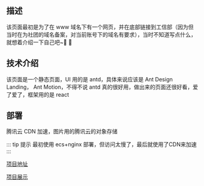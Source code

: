 ## 描述

该页面最初是为了在 www 域名下有一个网页，并在底部链接到工信部（因为但当时在为社团的域名备案，对当前账号下的域名有要求），当时不知道写点什么，就想着介绍一下自己吧~:tada: :100:

## 技术介绍

该页面是一个静态页面，UI 用的是 antd，具体来说应该是 Ant Design Landing， Ant Motion，不得不说 antd 真的很好用，做出来的页面还很好看，爱了爱了，框架用的是 react

## 部署

腾讯云 CDN 加速，图片用的腾讯云的对象存储

::: tip 提示
最初使用 ecs+nginx 部署，但访问太慢了，最后就使用了CDN来加速
:::

[项目地址](https://github.com/1793523411/my-website)

[项目展示](http://my.ygjie.icu/)
